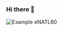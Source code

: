 ### Hi there 👋
![Example eNATL60](https://github.com/mballaro/swot_simulator_interpolations/blob/master/examples/example_eNATL60_swot_calval.gif)
<!--
**mballaro/mballaro** is a ✨ _special_ ✨ repository because its `README.md` (this file) appears on your GitHub profile.

Here are some ideas to get you started:

- 🔭 I’m currently working on ...
- 🌱 I’m currently learning ...
- 👯 I’m looking to collaborate on ...
- 🤔 I’m looking for help with ...
- 💬 Ask me about ...
- 📫 How to reach me: ...
- 😄 Pronouns: ...
- ⚡ Fun fact: ...
-->
